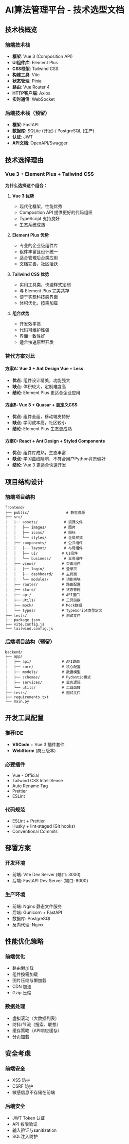 # AI算法管理平台 - 技术选型文档

## 技术栈概览

### 前端技术栈
- **框架**: Vue 3 (Composition API)
- **UI组件库**: Element Plus
- **CSS框架**: Tailwind CSS
- **构建工具**: Vite
- **状态管理**: Pinia
- **路由**: Vue Router 4
- **HTTP客户端**: Axios
- **实时通信**: WebSocket

### 后端技术栈（预留）
- **框架**: FastAPI
- **数据库**: SQLite (开发) / PostgreSQL (生产)
- **认证**: JWT
- **API文档**: OpenAPI/Swagger

## 技术选择理由

### Vue 3 + Element Plus + Tailwind CSS
**为什么选择这个组合：**

1. **Vue 3 优势**
   - 现代化框架，性能优秀
   - Composition API 提供更好的代码组织
   - TypeScript 支持良好
   - 生态系统成熟

2. **Element Plus 优势**
   - 专业的企业级组件库
   - 组件丰富且设计统一
   - 适合管理后台类应用
   - 文档完善，社区活跃

3. **Tailwind CSS 优势**
   - 实用工具类，快速样式定制
   - 与 Element Plus 完美共存
   - 便于实现科技感界面
   - 体积优化，按需加载

4. **组合优势**
   - 开发效率高
   - 代码可维护性强
   - 界面一致性好
   - 适合快速原型开发

### 替代方案对比

#### 方案A: Vue 3 + Ant Design Vue + Less
- **优点**: 组件设计精美，功能强大
- **缺点**: 体积较大，定制难度高
- **结论**: Element Plus 更适合企业应用

#### 方案B: Vue 3 + Quasar + 自定义CSS
- **优点**: 组件全面，移动端支持好
- **缺点**: 学习成本高，社区较小
- **结论**: Element Plus 生态更成熟

#### 方案C: React + Ant Design + Styled Components
- **优点**: 组件库成熟，生态丰富
- **缺点**: 学习曲线陡峭，不符合用户Python背景偏好
- **结论**: Vue 3 更适合快速开发

## 项目结构设计

### 前端项目结构
```
frontend/
├── public/                 # 静态资源
├── src/
│   ├── assets/            # 资源文件
│   │   ├── images/        # 图片
│   │   ├── icons/         # 图标
│   │   └── styles/        # 全局样式
│   ├── components/        # 公共组件
│   │   ├── layout/        # 布局组件
│   │   ├── ui/           # UI组件
│   │   └── business/      # 业务组件
│   ├── views/            # 页面组件
│   │   ├── login/        # 登录页
│   │   ├── dashboard/    # 主页面
│   │   └── modules/      # 功能模块
│   ├── router/           # 路由配置
│   ├── store/            # 状态管理
│   ├── api/              # API接口
│   ├── utils/            # 工具函数
│   ├── mock/             # Mock数据
│   └── types/            # TypeScript类型定义
├── tests/                # 测试文件
├── package.json
├── vite.config.js
└── tailwind.config.js
```

### 后端项目结构（预留）
```
backend/
├── app/
│   ├── api/              # API路由
│   ├── core/             # 核心配置
│   ├── models/           # 数据模型
│   ├── schemas/          # Pydantic模式
│   ├── services/         # 业务逻辑
│   └── utils/            # 工具函数
├── tests/                # 测试文件
├── requirements.txt
└── main.py
```

## 开发工具配置

### 推荐IDE
- **VSCode** + Vue 3 插件套件
- **WebStorm** (商业版本)

### 必要插件
- Vue - Official
- Tailwind CSS IntelliSense
- Auto Rename Tag
- Prettier
- ESLint

### 代码规范
- ESLint + Prettier
- Husky + lint-staged (Git hooks)
- Conventional Commits

## 部署方案

### 开发环境
- 前端: Vite Dev Server (端口: 3000)
- 后端: FastAPI Dev Server (端口: 8000)

### 生产环境
- 前端: Nginx 静态文件服务
- 后端: Gunicorn + FastAPI
- 数据库: PostgreSQL
- 反向代理: Nginx

## 性能优化策略

### 前端优化
- 路由懒加载
- 组件按需加载
- 图片压缩与懒加载
- CDN 加速
- Gzip 压缩

### 数据处理
- 虚拟滚动（大数据列表）
- 防抖/节流（搜索、联想）
- 缓存策略（API响应缓存）
- 分页加载

## 安全考虑

### 前端安全
- XSS 防护
- CSRF 防护
- 敏感信息不存储在前端

### 后端安全
- JWT Token 认证
- API 权限验证
- 输入验证与sanitization
- SQL注入防护